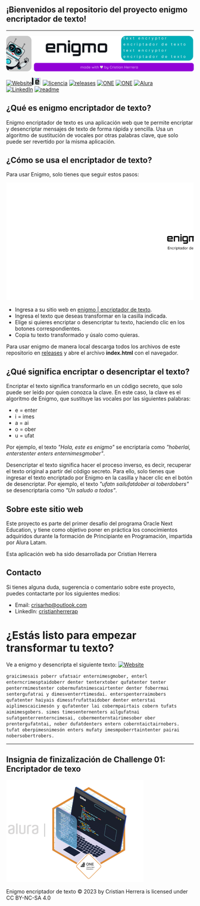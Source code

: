 ## ¡Bienvenidos al repositorio del proyecto enigmo encriptador de texto!
---

![Enigmo-banner](elementos/enigmo_banner.png)

[![Website][enigmo-label]][enigmo-url]![enignm-icon](elementos/enigmo-icon.png) [![licencia][licencia-label]][licencia-url] [![releases][releases-label]][releases-url] 
[![ONE][challenge-label]][challenge-url] [![ONE][one-label]][one-url] [![Alura][alura-label]][alura-url]  
[![LinkedIn][linkedin-shield]][linkedin-url] [![readme][leeme-shield]][leeme-url]


## ¿Qué es enigmo encriptador de texto?

Enigmo encriptador de texto es una aplicación web que te permite encriptar y desencriptar mensajes de texto de forma rápida y sencilla. Usa un algoritmo de sustitución de vocales por otras palabras clave, que solo puede ser revertido por la misma aplicación.  

## ¿Cómo se usa el encriptador de texto?

Para usar Enigmo, solo tienes que seguir estos pasos:

![Enigmo-show-me](elementos/enigmo_show_me.gif)

- Ingresa a su sitio web en [enigmo | encriptador de texto](https://crisarhp.github.io/Enigmo_encriptador_de_texto-ONEG5/).
- Ingresa el texto que deseas transformar en la casilla indicada.
- Elige si quieres encriptar o desencriptar tu texto, haciendo clic en los botones correspondientes.
- Copia tu texto transformado y úsalo como quieras.   

Para usar enigmo de manera local descarga todos los archivos de este repositorio en [releases](https://github.com/crisarhp/Enigmo_encriptador_de_texto-ONEG5/releases)  y abre el archivo **index.html** con el navegador.


## ¿Qué significa encriptar o desencriptar el texto?

Encriptar el texto significa transformarlo en un código secreto, que solo puede ser leído por quien conozca la clave. En este caso, la clave es el algoritmo de Enigmo, que sustituye las vocales por las siguientes palabras:

- e = enter
- i = imes
- a = ai
- o = ober
- u = ufat

Por ejemplo, el texto _"Hola, este es enigmo"_ se encriptaría como _"hoberlai, enterstenter enters enternimesgmober"_.

Desencriptar el texto significa hacer el proceso inverso, es decir, recuperar el texto original a partir del código secreto. Para ello, solo tienes que ingresar el texto encriptado por Enigmo en la casilla y hacer clic en el botón de desencriptar. Por ejemplo, el texto _"ufatn sailufatdober ai toberdobers"_ se desencriptaría como _"Un saludo a todos"_.

## Sobre este sitio web

Este proyecto es parte del primer desafío del programa Oracle Next Education, y tiene como objetivo poner en práctica los conocimientos adquiridos durante la formación de Principiante en Programación, impartida por Alura Latam.

Esta aplicación web ha sido desarrollada por Cristian Herrera

## Contacto

Si tienes alguna duda, sugerencia o comentario sobre este proyecto, puedes contactarte por los siguientes medios:

- Email: crisarhp@outlook.com
- LinkedIn: [cristianherrerap](https://www.linkedin.com/in/cristianherrerap/)

# ¿Estás listo para empezar transformar tu texto?

Ve a enigmo y desencripta el siguiente texto: [![Website][enigmo1]][enigmo-url]

~~~
graicimesais poberr ufatsair enternimesgmober, enterl enterncrimesptaidoberr denter tenterxtober qufatenter tenter penterrmimestenter cobermufatnimescairtenter denter foberrmai sentergufatrai y dimesventerrtimesdai. enterspenterraimobers qufatenter haiyais dimessfrufattaidober denter enterstai aiplimescaicimesón y qufatenter lai cobermpairtais cobern tufats aimimesgobers. simes timesenternenters ailgufatnai sufatgenterrenterncimesai, cobermenterntairimesober ober prentergufatntai, nober dufatdenters entern coberntaictairnobers. tufat oberpimesnimesón enters mufaty imesmpoberrtaintenter pairai nobersobertrobers. 
~~~

---

## Insignia de finizalización de Challenge 01: Encriptador de texo

![Enigmo-banner](elementos/insignia.png)


Enigmo encriptador de texto © 2023 by Cristian Herrera is licensed under CC BY-NC-SA 4.0 

<!-- MARKDOWN LINKS & IMAGES -->
[releases-label]: https://img.shields.io/badge/ver-Releases-blueviolet
[releases-url]: https://github.com/crisarhp/Enigmo_encriptador_de_texto-ONEG5/releases
[enigmo1]: https://img.shields.io/badge/ENIGMO-blueviolet
[enigmo-label]: https://img.shields.io/badge/website-ENIGMO-lightgrey
[enigmo-url]: https://crisarhp.github.io/Enigmo_encriptador_de_texto-ONEG5/
[challenge-label]:https://img.shields.io/badge/-%23ChallengeOnedecodificador5-F3E0FF
[challenge-url]:https://github.com/topics/challengeonecodificador5
[ONE-label]: https://img.shields.io/badge/Oracle_Next_Education-E0FDFF
[ONE-url]:https://www.oracle.com/mx/education/oracle-next-education/
[alura-label]: https://img.shields.io/badge/Alura_Latam-E0FDFF
[alura-url]: https://www.aluracursos.com/
[licencia-label]: https://img.shields.io/badge/licencia-CC%20BY--NC--SA%204.0-blue
[licencia-url]: licencia.md
[linkedin-shield]: https://img.shields.io/badge/-LinkedIn-black.svg?style=for-the-badge&logo=linkedin&colorB=0A66C2
[linkedin-url]: https://www.linkedin.com/in/cristianherrerap/
[leeme-shield]: https://img.shields.io/badge/EN-Read_in_English-success
[leeme-url]: README.md
